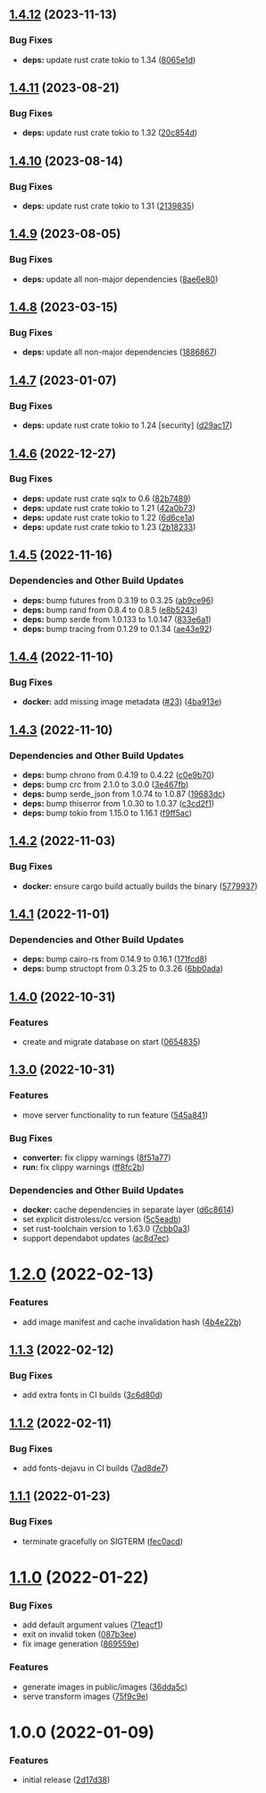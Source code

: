 ## [1.4.12](https://github.com/vtavernier/utc-telegram-bot/compare/v1.4.11...v1.4.12) (2023-11-13)


### Bug Fixes

* **deps:** update rust crate tokio to 1.34 ([8065e1d](https://github.com/vtavernier/utc-telegram-bot/commit/8065e1ddd51a018296fd064456d1d8b9354931d1))

## [1.4.11](https://github.com/vtavernier/utc-telegram-bot/compare/v1.4.10...v1.4.11) (2023-08-21)


### Bug Fixes

* **deps:** update rust crate tokio to 1.32 ([20c854d](https://github.com/vtavernier/utc-telegram-bot/commit/20c854d8e21fdc4ee8c91761c4f547e98148785c))

## [1.4.10](https://github.com/vtavernier/utc-telegram-bot/compare/v1.4.9...v1.4.10) (2023-08-14)


### Bug Fixes

* **deps:** update rust crate tokio to 1.31 ([2139835](https://github.com/vtavernier/utc-telegram-bot/commit/2139835e29fef72d1e766f8d9eed81c79d29d4bc))

## [1.4.9](https://github.com/vtavernier/utc-telegram-bot/compare/v1.4.8...v1.4.9) (2023-08-05)


### Bug Fixes

* **deps:** update all non-major dependencies ([8ae6e80](https://github.com/vtavernier/utc-telegram-bot/commit/8ae6e801c93f2383de62cf2df1b7dad1b0035fa8))

## [1.4.8](https://github.com/vtavernier/utc-telegram-bot/compare/v1.4.7...v1.4.8) (2023-03-15)


### Bug Fixes

* **deps:** update all non-major dependencies ([1886867](https://github.com/vtavernier/utc-telegram-bot/commit/18868672c7c13304af2487d199c985efce86e362))

## [1.4.7](https://github.com/vtavernier/utc-telegram-bot/compare/v1.4.6...v1.4.7) (2023-01-07)


### Bug Fixes

* **deps:** update rust crate tokio to 1.24 [security] ([d29ac17](https://github.com/vtavernier/utc-telegram-bot/commit/d29ac177b1aa10cf028ddc97bacb861fed8d1cd0))

## [1.4.6](https://github.com/vtavernier/utc-telegram-bot/compare/v1.4.5...v1.4.6) (2022-12-27)


### Bug Fixes

* **deps:** update rust crate sqlx to 0.6 ([82b7489](https://github.com/vtavernier/utc-telegram-bot/commit/82b7489e79f11807340e9184b0ceeb46085429cf))
* **deps:** update rust crate tokio to 1.21 ([42a0b73](https://github.com/vtavernier/utc-telegram-bot/commit/42a0b731bd8f090131a20a3989acf6bda87f497c))
* **deps:** update rust crate tokio to 1.22 ([6d6ce1a](https://github.com/vtavernier/utc-telegram-bot/commit/6d6ce1a5b9fbfa9d9ef3cf2c541feb9e84e50bd8))
* **deps:** update rust crate tokio to 1.23 ([2b18233](https://github.com/vtavernier/utc-telegram-bot/commit/2b182335a4ba1c116b54fb3b7d0195f2cac7e72d))

## [1.4.5](https://github.com/vtavernier/utc-telegram-bot/compare/v1.4.4...v1.4.5) (2022-11-16)


### Dependencies and Other Build Updates

* **deps:** bump futures from 0.3.19 to 0.3.25 ([ab9ce96](https://github.com/vtavernier/utc-telegram-bot/commit/ab9ce964ee69f48f46ea053deb37c63914e3bb71))
* **deps:** bump rand from 0.8.4 to 0.8.5 ([e8b5243](https://github.com/vtavernier/utc-telegram-bot/commit/e8b524331dce162349801dab809a0212473c77e0))
* **deps:** bump serde from 1.0.133 to 1.0.147 ([833e6a1](https://github.com/vtavernier/utc-telegram-bot/commit/833e6a14631d50d48d16272c8e85fa5af62491dd))
* **deps:** bump tracing from 0.1.29 to 0.1.34 ([ae43e92](https://github.com/vtavernier/utc-telegram-bot/commit/ae43e923093523c50402df5c19dd2ee6019b894a))

## [1.4.4](https://github.com/vtavernier/utc-telegram-bot/compare/v1.4.3...v1.4.4) (2022-11-10)


### Bug Fixes

* **docker:** add missing image metadata ([#23](https://github.com/vtavernier/utc-telegram-bot/issues/23)) ([4ba913e](https://github.com/vtavernier/utc-telegram-bot/commit/4ba913e0f2bbd0cb1f1428259d31d816d95678a0))

## [1.4.3](https://github.com/vtavernier/utc-telegram-bot/compare/v1.4.2...v1.4.3) (2022-11-10)


### Dependencies and Other Build Updates

* **deps:** bump chrono from 0.4.19 to 0.4.22 ([c0e9b70](https://github.com/vtavernier/utc-telegram-bot/commit/c0e9b708e2691aa4570f9d0ceac341cf41a5fc6c))
* **deps:** bump crc from 2.1.0 to 3.0.0 ([3e467fb](https://github.com/vtavernier/utc-telegram-bot/commit/3e467fb34764e80371ad36b42e02268b8860ad8f))
* **deps:** bump serde_json from 1.0.74 to 1.0.87 ([19683dc](https://github.com/vtavernier/utc-telegram-bot/commit/19683dc5b5d80976d9606b6e038b3e9c8f4a62fa))
* **deps:** bump thiserror from 1.0.30 to 1.0.37 ([c3cd2f1](https://github.com/vtavernier/utc-telegram-bot/commit/c3cd2f1678367cea66b05c326762d2b7a8a1ef42))
* **deps:** bump tokio from 1.15.0 to 1.16.1 ([f9ff5ac](https://github.com/vtavernier/utc-telegram-bot/commit/f9ff5acaa0e2d61874029ef1ca0fe2520ff4c5ec))

## [1.4.2](https://github.com/vtavernier/utc-telegram-bot/compare/v1.4.1...v1.4.2) (2022-11-03)


### Bug Fixes

* **docker:** ensure cargo build actually builds the binary ([5779937](https://github.com/vtavernier/utc-telegram-bot/commit/5779937a968f2505cce662da07749c4181dd0cf2))

## [1.4.1](https://github.com/vtavernier/utc-telegram-bot/compare/v1.4.0...v1.4.1) (2022-11-01)


### Dependencies and Other Build Updates

* **deps:** bump cairo-rs from 0.14.9 to 0.16.1 ([171fcd8](https://github.com/vtavernier/utc-telegram-bot/commit/171fcd8ac4cca27d5defdb1746970d5b42e74bba))
* **deps:** bump structopt from 0.3.25 to 0.3.26 ([6bb0ada](https://github.com/vtavernier/utc-telegram-bot/commit/6bb0adad2cc58172e59f3d607237a170a2829282))

## [1.4.0](https://github.com/vtavernier/utc-telegram-bot/compare/v1.3.0...v1.4.0) (2022-10-31)


### Features

* create and migrate database on start ([0654835](https://github.com/vtavernier/utc-telegram-bot/commit/0654835743bcb0aadae9faaef047fc3e1b5e8dad))

## [1.3.0](https://github.com/vtavernier/utc-telegram-bot/compare/v1.2.0...v1.3.0) (2022-10-31)


### Features

* move server functionality to run feature ([545a841](https://github.com/vtavernier/utc-telegram-bot/commit/545a841cd96763e48f5913009222b0b50bcedcf2))


### Bug Fixes

* **converter:** fix clippy warnings ([8f51a77](https://github.com/vtavernier/utc-telegram-bot/commit/8f51a7719f3144e9dacd641d4acaa6a744957d74))
* **run:** fix clippy warnings ([ff8fc2b](https://github.com/vtavernier/utc-telegram-bot/commit/ff8fc2bb71fa8ea9df03703ed0f0b0631d546c55))


### Dependencies and Other Build Updates

* **docker:** cache dependencies in separate layer ([d6c8614](https://github.com/vtavernier/utc-telegram-bot/commit/d6c8614ac0a12407daffb9d575e2c28f0a03daf8))
* set explicit distroless/cc version ([5c5eadb](https://github.com/vtavernier/utc-telegram-bot/commit/5c5eadb864b3f173606024deec879a729e09b43f))
* set rust-toolchain version to 1.63.0 ([7cbb0a3](https://github.com/vtavernier/utc-telegram-bot/commit/7cbb0a3535f391210f318e4168d544b6186bb2e3))
* support dependabot updates ([ac8d7ec](https://github.com/vtavernier/utc-telegram-bot/commit/ac8d7ecb78de301563f6bff0b6b5ef160335b962))

# [1.2.0](https://github.com/vtavernier/utc-telegram-bot/compare/v1.1.3...v1.2.0) (2022-02-13)


### Features

* add image manifest and cache invalidation hash ([4b4e22b](https://github.com/vtavernier/utc-telegram-bot/commit/4b4e22b58998b5b6406ea5c9c4ef8d087bad5d3f))

## [1.1.3](https://github.com/vtavernier/utc-telegram-bot/compare/v1.1.2...v1.1.3) (2022-02-12)


### Bug Fixes

* add extra fonts in CI builds ([3c6d80d](https://github.com/vtavernier/utc-telegram-bot/commit/3c6d80d17efb42ccadb5c750f662f73a759b7c76))

## [1.1.2](https://github.com/vtavernier/utc-telegram-bot/compare/v1.1.1...v1.1.2) (2022-02-11)


### Bug Fixes

* add fonts-dejavu in CI builds ([7ad8de7](https://github.com/vtavernier/utc-telegram-bot/commit/7ad8de7b8a9cb012ab558c40ac6ea525a5cdf3c5))

## [1.1.1](https://github.com/vtavernier/utc-telegram-bot/compare/v1.1.0...v1.1.1) (2022-01-23)


### Bug Fixes

* terminate gracefully on SIGTERM ([fec0acd](https://github.com/vtavernier/utc-telegram-bot/commit/fec0acd0aac7f8ead72043a7744dd7049f114ae1))

# [1.1.0](https://github.com/vtavernier/utc-telegram-bot/compare/v1.0.0...v1.1.0) (2022-01-22)


### Bug Fixes

* add default argument values ([71eacf1](https://github.com/vtavernier/utc-telegram-bot/commit/71eacf1070dee57c8ac25858c1765ba4e7f6298b))
* exit on invalid token ([087b3ee](https://github.com/vtavernier/utc-telegram-bot/commit/087b3eedfbe168378c03d733e55e92e93e895d80))
* fix image generation ([869559e](https://github.com/vtavernier/utc-telegram-bot/commit/869559e72ab3da4d4ad206ca73b688c5834608e7))


### Features

* generate images in public/images ([36dda5c](https://github.com/vtavernier/utc-telegram-bot/commit/36dda5caf651c63cdf8dddc4c6d202c03fe51589))
* serve transform images ([75f9c9e](https://github.com/vtavernier/utc-telegram-bot/commit/75f9c9ea1717fd27f0b1784f1fc8b37c09c054c5))

# 1.0.0 (2022-01-09)


### Features

* initial release ([2d17d38](https://github.com/vtavernier/utc-telegram-bot/commit/2d17d3867707600a801b8d874b62789e5e599d65))
